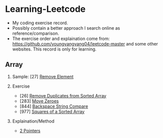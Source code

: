 # Learning-Leetcode
* My coding exercise record.  
* Possibly contain a better approach I search online as reference/comparison.  
* The exercise order and explaination come from: https://github.com/youngyangyang04/leetcode-master and some other websites. This record is only for learning.

## Array

 1. Sample: [27] [Remove Element](https://leetcode.com/problems/remove-element/)  
 2. Exercise    
    - [26] [Remove Duplicates from Sorted Array](https://leetcode.com/problems/remove-duplicates-from-sorted-array/)    
    - [283] [Move Zeroes](https://leetcode.com/problems/move-zeroes/)     
    - [844] [Backspace String Compare](https://leetcode.com/problems/backspace-string-compare/)   
    - [977] [Squares of a Sorted Array](https://leetcode.com/problems/squares-of-a-sorted-array/)  
    
 3. Explaination/Method  
    -  [2 Pointers](https://github.com/youngyangyang04/leetcode-master/blob/master/problems/0027.%E7%A7%BB%E9%99%A4%E5%85%83%E7%B4%A0.md)
